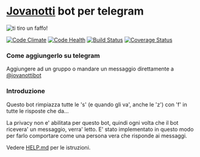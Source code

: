 # [Jovanotti](https://it.wikipedia.org/wiki/Jovanotti) bot per telegram

![ti tiro un faffo!](http://i.imgur.com/DHlVkqo.jpg)

[![Code Climate](https://codeclimate.com/github/Shevraar/jovabot/badges/gpa.svg)](https://codeclimate.com/github/Shevraar/jovabot) [![Code Health](https://landscape.io/github/Shevraar/jovabot/develop/landscape.svg?style=flat)](https://landscape.io/github/Shevraar/jovabot/develop) [![Build Status](https://travis-ci.org/Shevraar/jovabot.svg?branch=develop)](https://travis-ci.org/Shevraar/jovabot) [![Coverage Status](https://coveralls.io/repos/github/Shevraar/jovabot/badge.svg?branch=develop)](https://coveralls.io/github/Shevraar/jovabot?branch=develop)

### Come aggiungerlo su telegram

Aggiungere ad un gruppo o mandare un messaggio direttamente a [@jovanottibot](https://telegram.me/jovanottibot)


### Introduzione

Questo bot rimpiazza tutte le 's' (e quando gli va', anche le 'z') con 'f' in tutte le risposte che da...

La privacy non e' abilitata per questo bot, quindi ogni volta che il bot ricevera' un messaggio, verra' letto. E' stato implementato in questo modo per farlo comportare come una persona vera che risponde ai messaggi.

Vedere [HELP.md](HELP.md) per le istruzioni.
